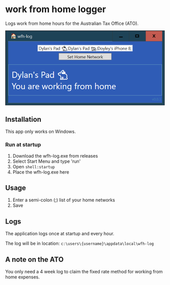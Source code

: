 # work from home logger
Logs work from home hours for the Australian Tax Office (ATO).

![The work from home log app](docs/example.png)

## Installation
This app only works on Windows.

### Run at startup
1. Download the wfh-log.exe from releases
2. Select Start Menu and type 'run'
3. Open `shell:startup`
4. Place the wfh-log.exe here

## Usage
1. Enter a semi-colon (;) list of your home networks
2. Save

## Logs
The application logs once at startup and every hour.

The log will be in location:
`c:\users\{username}\appdata\local\wfh-log`

## A note on the ATO
You only need a 4 week log to claim the fixed rate method for working from home expenses.

